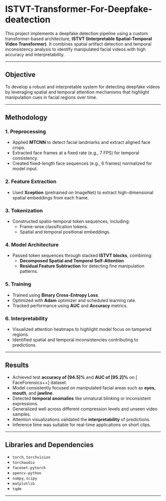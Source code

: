 # ISTVT-Transformer-For-Deepfake-deatection


This project implements a deepfake detection pipeline using a custom transformer-based architecture, **ISTVT (Interpretable Spatial-Temporal Video Transformer)**. It combines spatial artifact detection and temporal inconsistency analysis to identify manipulated facial videos with high accuracy and interpretability.

---

##  Objective

To develop a robust and interpretable system for detecting deepfake videos by leveraging spatial and temporal attention mechanisms that highlight manipulation cues in facial regions over time.

---

## Methodology

### 1. **Preprocessing**
- Applied **MTCNN** to detect facial landmarks and extract aligned face crops.
- Extracted face frames at a fixed rate (e.g., 7 FPS) for temporal consistency.
- Created fixed-length face sequences (e.g., 6 frames) normalized for model input.

### 2. **Feature Extraction**
- Used **Xception** (pretrained on ImageNet) to extract high-dimensional spatial embeddings from each frame.

### 3. **Tokenization**
- Constructed spatio-temporal token sequences, including:
  - Frame-wise classification tokens.
  - Spatial and temporal positional embeddings.

### 4. **Model Architecture**
- Passed token sequences through stacked **ISTVT blocks**, combining:
  - **Decomposed Spatial and Temporal Self-Attention**
  - **Residual Feature Subtraction** for detecting fine manipulation patterns.

### 5. **Training**
- Trained using **Binary Cross-Entropy Loss**.
- Optimized with **Adam** optimizer and scheduled learning rate.
- Tracked performance using **AUC** and **Accuracy** metrics.

### 6. **Interpretability**
- Visualized attention heatmaps to highlight model focus on tampered regions.
- Identified spatial and temporal inconsistencies contributing to predictions.

---

## Results

- Achieved test **accuracy of [94.5]%** and **AUC of [95.2]%** on [ FaceForensics++] dataset.
- Model consistently focused on manipulated facial areas such as **eyes, mouth**, and **jawline**.
- Detected **temporal anomalies** like unnatural blinking or inconsistent expressions.
- Generalized well across different compression levels and unseen video samples.
- Attention visualizations validated the **interpretability** of predictions.
- Inference time was suitable for real-time applications on short clips.

---

## Libraries and Dependencies

- `torch`, `torchvision`
- `torchaudio`
- `facenet-pytorch`
- `opencv-python`
- `numpy`, `scipy`
- `matplotlib`
- `tqdm`

---



